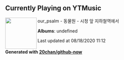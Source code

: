 ## Currently Playing on YTMusic

[<img align="left" width="100" src="https://i.ytimg.com/vi/hiSkmo4xbvw/hqdefault.jpg?sqp=-oaymwEWCMACELQBIAQqCghQEJADGFogjgJIWg&rs">](https://music.youtube.com/channel/UCsO-1WiiZxFAf7skDI68ksg)

our_psalm - 동물원 - 시청 앞 지하철역에서

**Albums**: undefined

Last updated at 08/18/2020 11:12

#### Generated with [20chan/github-now](https://github.com/20chan/github-now)


<!--
**20chan/20chan** is a ✨ _special_ ✨ repository because its `README.md` (this file) appears on your GitHub profile.

Here are some ideas to get you started:

- 🔭 I’m currently working on ...
- 🌱 I’m currently learning ...
- 👯 I’m looking to collaborate on ...
- 🤔 I’m looking for help with ...
- 💬 Ask me about ...
- 📫 How to reach me: ...
- 😄 Pronouns: ...
- ⚡ Fun fact: ...
-->

